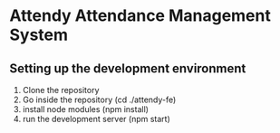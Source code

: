 # Attendy Attendance Management System
## Setting up the development environment
1. Clone the repository
2. Go inside the repository (cd ./attendy-fe)
3. install node modules (npm install)
4. run the development server (npm start)
